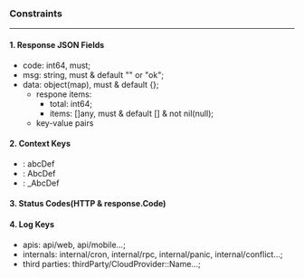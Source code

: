 ### Constraints
---

#### 1. Response JSON Fields
- code: int64, must;
- msg: string, must & default "" or "ok";
- data: object(map), must & default {};
  - respone items:
    - total: int64;
    - items: []any, must & default [] & not nil(null);
  - key-value pairs

#### 2. Context Keys
- : abcDef
- : AbcDef
- : _AbcDef

#### 3. Status Codes(HTTP & response.Code)


#### 4. Log Keys
- apis: api/web, api/mobile...;
- internals: internal/cron, internal/rpc, internal/panic, internal/conflict...;
- third parties: thirdParty/CloudProvider::Name...;
